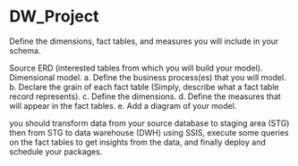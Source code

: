 # DW_Project

Define the dimensions, fact tables, and measures you will include in your schema.

Source ERD (interested tables from which you will build your model).
Dimensional model. 
a. Define the business process(es) that you will model.
b. Declare the grain of each fact table (Simply, describe what a fact table record represents). 
c. Define the dimensions. 
d. Define the measures that will appear in the fact tables. 
e. Add a diagram of your model.

you should transform data from your source database to staging area (STG) then from STG to data warehouse (DWH) using SSIS, execute some queries on the fact tables to get insights from the data, and finally deploy and schedule your packages.
